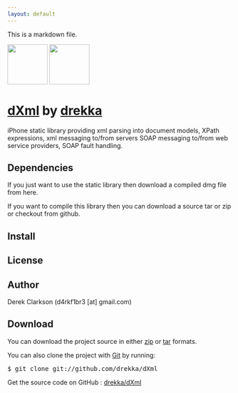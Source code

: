 ```yaml
---
layout: default
---
```


This is a markdown file.

<div id="download">
<a href="http://github.com/drekka/dXml/zipball/master">
<img border="0" width="90" src="http://github.com/images/modules/download/zip.png"></a>
<a href="http://github.com/drekka/dXml/tarball/master">
<img border="0" width="90" src="http://github.com/images/modules/download/tar.png"></a>
</div>
	 
      
<h1><a href="http://github.com/drekka/dXml">dXml</a> 
<span class="small">by <a href="http://github.com/drekka">drekka</a></span></h1>

<div class="description">
iPhone static library providing xml parsing into document models, XPath expressions, xml messaging to/from servers
SOAP messaging to/from web service providers, SOAP fault handling.
</div>

<h2>Dependencies</h2>
<p>If you just want to use the static library then download a compiled dmg file from here.</p>
<p>If you want to compile this library then you can download a source tar or zip or checkout from github.</p>
    
<h2>Install</h2>
    
<h2>License</h2>
    
<h2>Author</h2>
<p>Derek Clarkson (d4rkf1br3 [at] gmail.com)</p>

<h2>Download</h2>
<p>
You can download the project source in either
<a href="http://github.com/drekka/dXml/zipball/master">zip</a> or
<a href="http://github.com/drekka/dXml/tarball/master">tar</a> formats.
</p>
<p>You can also clone the project with <a href="http://git-scm.com">Git</a>
by running:
<pre>$ git clone git://github.com/drekka/dXml</pre>
</p>
      
<div class="footer">
Get the source code on GitHub : <a href="http://github.com/drekka/dXml">drekka/dXml</a>
</div>
    
